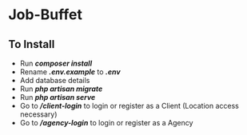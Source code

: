 # Job-Buffet

## To Install
- Run ***composer install***
- Rename ***.env.example*** to ***.env***
- Add database details
- Run ***php artisan migrate***
- Run ***php artisan serve***
- Go to ***/client-login*** to login or register as a Client (Location access necessary)
- Go to ***/agency-login*** to login or register as a Agency